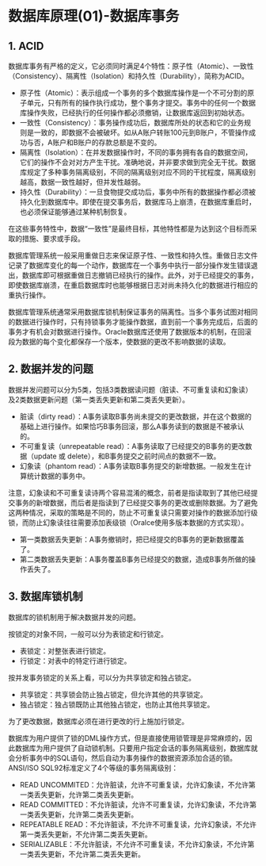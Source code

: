 # 数据库原理(01)-数据库事务 #

## 1. ACID ##

数据库事务有严格的定义，它必须同时满足4个特性：原子性（Atomic）、一致性（Consistency）、隔离性（Isolation）和持久性（Durability），简称为ACID。

* 原子性（Atomic）：表示组成一个事务的多个数据库操作是一个不可分割的原子单元，只有所有的操作执行成功，整个事务才提交。事务中的任何一个数据库操作失败，已经执行的任何操作都必须撤销，让数据库返回到初始状态。
* 一致性（Consistency）：事务操作成功后，数据库所处的状态和它的业务规则是一致的，即数据不会被破坏。如从A账户转账100元到B账户，不管操作成功与否，A账户和B账户的存款总额是不变的。
* 隔离性（Isolation）：在并发数据操作时，不同的事务拥有各自的数据空间，它们的操作不会对对方产生干扰。准确地说，并非要求做到完全无干扰。数据库规定了多种事务隔离级别，不同的隔离级别对应不同的干扰程度，隔离级别越高，数据一致性越好，但并发性越弱。
* 持久性（Durability）：一旦食物提交成功后，事务中所有的数据操作都必须被持久化到数据库中。即使在提交事务后，数据库马上崩溃，在数据库重启时，也必须保证能够通过某种机制恢复。

在这些事务特性中，数据“一致性”是最终目标，其他特性都是为达到这个目标而采取的措施、要求或手段。

数据库管理系统一般采用重做日志来保证原子性、一致性和持久性。重做日志文件记录了数据库变化的每一个动作，数据库在一个事务中执行一部分操作发生错误退出，数据库即可根据重做日志撤销已经执行的操作。此外，对于已经提交的事务，即使数据库崩溃，在重启数据库时也能够根据日志对尚未持久化的数据进行相应的重执行操作。

数据库管理系统通常采用数据库锁机制保证事务的隔离性。当多个事务试图对相同的数据进行操作时，只有持锁事务才能操作数据，直到前一个事务完成后，后面的事务才有机会对数据进行操作。Oracle数据库还使用了数据版本的机制，在回滚段为数据的每个变化都保存一个版本，使数据的更改不影响数据的读取。

## 2. 数据并发的问题 ##

数据并发问题可以分为5类，包括3类数据读问题（脏读、不可重复读和幻象读）及2类数据更新问题（第一类丢失更新和第二类丢失更新）。

* 脏读（dirty read）：A事务读取B事务尚未提交的更改数据，并在这个数据的基础上进行操作。如果恰巧B事务回滚，那么A事务读到的数据是不被承认的。
* 不可重复读（unrepeatable read）：A事务读取了已经提交的B事务的更改数据（update 或 delete），和B事务提交之前时间点的数据不一致。
* 幻象读（phantom read）：A事务读取B事务提交的新增数据。一般发生在计算统计数据的事务中。

注意，幻象读和不可重复读诗两个容易混淆的概念，前者是指读取到了其他已经提交事务的新增数据，而后者是指读到了已经提交事务的更改或删除数据。为了避免这两种情况，采取的策略是不同的，防止不可重复读只需要对操作的数据添加行级锁，而防止幻象读往往需要添加表级锁（Oralce使用多版本数据的方式实现）。

* 第一类数据丢失更新：A事务撤销时，把已经提交的B事务的更新数据覆盖了。
* 第二类数据丢失更新：A事务覆盖B事务已经提交的数据，造成B事务所做的操作丢失了。

## 3. 数据库锁机制 ##

数据库的锁机制用于解决数据并发的问题。

按锁定的对象不同，一般可以分为表锁定和行锁定。

* 表锁定：对整张表进行锁定。
* 行锁定：对表中的特定行进行锁定。

按并发事务锁定的关系上看，可以分为共享锁定和独占锁定。

* 共享锁定：共享锁会防止独占锁定，但允许其他的共享锁定。
* 独占锁定：独占锁既防止其他独占锁定，也防止其他共享锁定。

为了更改数据，数据库必须在进行更改的行上施加行锁定。

数据库为用户提供了锁的DML操作方式，但是直接使用锁管理是非常麻烦的，因此数据库为用户提供了自动锁机制。只要用户指定会话的事务隔离级别，数据库就会分析事务中的SQL语句，然后自动为事务操作的数据资源添加合适的锁。ANSI/ISO SQL92标准定义了4个等级的事务隔离级别：

* READ UNCOMMITED：允许脏读，允许不可重复读，允许幻象读，不允许第一类丢失更新，允许第二类丢失更新。
* READ COMMITTED：不允许脏读，允许不可重复读，允许幻象读，不允许第一类丢失更新，允许第二类丢失更新。
* REPEATABLE READ：不允许脏读，不允许不可重复读，允许幻象读，不允许第一类丢失更新，不允许第二类丢失更新。
* SERIALIZABLE：不允许脏读，不允许不可重复读，不允许幻象读，不允许第一类丢失更新，不允许第二类丢失更新。
